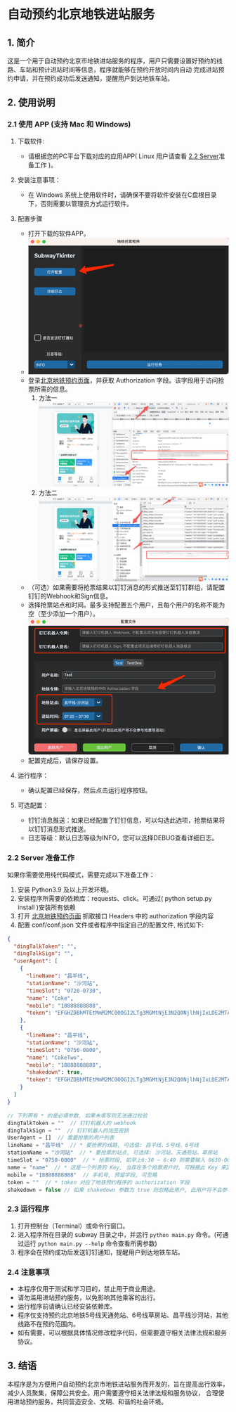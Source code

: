# 自动预约北京地铁进站服务

## 1. 简介

这是一个用于自动预约北京市地铁进站服务的程序，用户只需要设置好预约的线路、车站和预计进站时间等信息，程序就能够在预约开放时间内自动
完成进站预约申请，并在预约成功后发送通知，提醒用户到达地铁车站。

## 2. 使用说明

### 2.1 使用 APP (支持 Mac 和 Windows)
1. 下载软件:
   - 请根据您的PC平台下载对应的应用APP( Linux 用户请查看 [2.2 Server](#22-server-)准备工作 )。
2. 安装注意事项：
   - 在 Windows 系统上使用软件时，请确保不要将软件安装在C盘根目录下，否则需要以管理员方式运行软件。
3. 配置步骤
   - 打开下载的软件APP。
   - ![Image](images/openConfig.png)
   - 登录[北京地铁预约页面](https://webui.mybti.cn/#/login)，并获取 Authorization 字段。该字段用于访问抢票所需的信息。
     1. 方法一
     ![Image](images/getAuthorizationOne.png)
     2. 方法二
     ![Image](images/getAuthorizationTwo.png)
   - （可选）如果需要将抢票结果以钉钉消息的形式推送至钉钉群组，请配置钉钉的Webhook和Sign信息。
   - 选择抢票站点和时间。最多支持配置五个用户，且每个用户的名称不能为空（至少添加一个用户）。
      ![Image](images/writeConfig.png)
   - 配置完成后，请保存设置。
4. 运行程序：
   - 确认配置已经保存，然后点击运行程序按钮。

5. 可选配置：
   - 钉钉消息推送：如果已经配置了钉钉信息，可以勾选此选项，抢票结果将以钉钉消息形式推送。
   - 日志等级：默认日志等级为INFO，您可以选择DEBUG查看详细日志。

### 2.2 Server 准备工作

如果你需要使用纯代码模式，需要完成以下准备工作：

1. 安装 Python3.9 及以上开发环境。
2. 安装程序所需要的依赖库：requests、click。可通过( python setup.py install )安装所有依赖
3. 打开 [北京地铁预约页面](https://webui.mybti.cn/#/login) 抓取接口 Headers 中的 authorization 字段内容
4. 配置 conf/conf.json 文件或者程序中指定自己的配置文件, 格式如下:
```json
{
  "dingTalkToken": "",
  "dingTalkSign": "",
  "userAgent": [
    {
      "lineName": "昌平线",
      "stationName": "沙河站",
      "timeSlot": "0720-0730",
      "name": "Coke",
      "mobile": "18888888888",
      "token": "EFGHZDBhMTEtMmM2MC00OGI2LTg3MGMtNjE3N2Q0NjlhNjIxLDE2MTA5NzE3MDUwOTIsTXFIeHlKb2JMRFovSTcrQnpPNFRkdXhzSTc4PQ=="
    },
    {
      "lineName": "昌平线",
      "stationName": "沙河站",
      "timeSlot": "0750-0800",
      "name": "CokeTwo",
      "mobile": "18888888888",
      "shakedown": true,
      "token": "EFGHZDBhMTEtMmM2MC00OGI2LTg3MGMtNjE3N2Q0NjlhNjIxLDE2MTA5NzE3MDUwOTIsTXFIeHlKb2JMRFovSTcrQnpPNFRkdXhzSTc4PQ=="
    }
  ]
}
```
```javascript
// 下列带有 * 的是必填参数, 如果未填写则无法通过校验
dingTalkToken = ""  // 钉钉机器人的 webhook
dingTalkSign = ""  // 钉钉机器人的加签密钥
UserAgent = []  // 需要抢票的用户列表
lineName = "昌平线"  // * 要抢票的线路, 可选值: 昌平线、5号线、6号线
stationName = "沙河站"  // * 要抢票的站点, 可选择: 沙河站、天通苑站、草房站
timeSlot = "0750-0800"  // * 抢票时段, 如早上6:30 ~ 6:40 则需要输入 0630-0640
name = "name"  // * 这是一个列表的 Key, 当存在多个抢票用户时, 可根据此 Key 来区分用户
mobile = "18888888888"  // 手机号, 预留字段, 可忽略
token = ""  // * token 对应了地铁预约程序的 authorization 字段
shakedown = false // 如果 shakedown 参数为 true 则忽略此用户, 此用户将不会参与抢票、验证及消息通知
```

### 2.3 运行程序

1. 打开控制台（Terminal）或命令行窗口。
2. 进入程序所在目录的 subway 目录之中，并运行 `python main.py` 命令。(可通过运行 `python main.py --help` 命令查看所需参数)
3. 程序会在预约成功后发送钉钉通知，提醒用户到达地铁车站。

### 2.4 注意事项

- 本程序仅用于测试和学习目的，禁止用于商业用途。
- 请勿滥用进站预约服务，以免影响其他乘客的出行。
- 运行程序前请确认已经安装依赖库。
- 程序仅支持预约北京地铁5号线天通苑站、6号线草房站、昌平线沙河站，其他线路不在预约范围内。
- 如有需要，可以根据具体情况修改程序代码，但需要遵守相关法律法规和服务协议。

## 3. 结语

本程序是为方便用户自动预约北京市地铁进站服务而开发的，旨在提高出行效率，减少人员聚集，保障公共安全。用户需要遵守相关法律法规和服务协议，
合理使用进站预约服务，共同营造安全、文明、和谐的社会环境。
